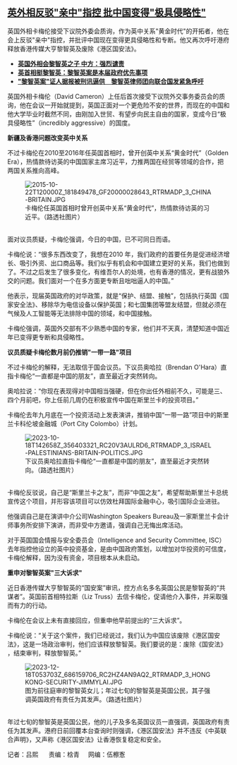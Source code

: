 <!--1704908700000-->
[英外相反驳"亲中"指控    批中国变得"极具侵略性"](https://www.rfa.org/mandarin/yataibaodao/junshiwaijiao/al-01102024124522.html)
------

<p><span style="font-weight: 400;">英国外相卡梅伦接受下议院外委会质询，作为英中关系"黄金时代"的开拓者，他在会上反驳"亲中"指控，并批评中国现在变得更具侵略性和专断。他又再次呼吁港府释放香港传媒大亨黎智英及废除《港区国安法》。</span></p><ul><li><strong><a href="https://www.rfa.org/mandarin/Xinwen/1-12132023132424.html">英国外相会黎智英之子 中方：强烈谴责</a></strong></li><li><strong><a href="https://www.rfa.org/mandarin/yataibaodao/junshiwaijiao/al-01092024102900.html">英首相挺黎智英：黎智英案是本届政府优先事项</a></strong></li><li><a href="https://www.rfa.org/mandarin/yataibaodao/gangtai/al-01042024142929.html"><strong>"黎智英案"证人据报被刑讯逼供　黎智英律师团向联合国发紧急呼吁</strong></a></li></ul><p><span style="font-weight: 400;">英国外相卡梅伦（David Cameron）上任后首次接受下议院外交事务委员会的质询，他在会议一开始就提到，英国正面对一个更危险不安的世界，而现在的中国和他大学毕业时截然不同，由刚加入世贸、有望步向民主自由的国家，变成今日“极具侵略性”（incredibly aggressive）的国度。</span></p><p><b>新疆及香港问题改变英中关系</b></p><p><span style="font-weight: 400;">不过卡梅伦在2010至2016年任英国首相时，曾开创英中关系“黄金时代”（Golden Era），热情款待访英的中国国家主席习近平，力推两国在经贸等领域的合作，把两国关系推向高峰。</span></p><figure><img alt="2015-10-22T120000Z_181849478_GF20000028643_RTRMADP_3_CHINA-BRITAIN.JPG" class="image-richtext image-inline" height="" src="https://www.rfa.org/mandarin/yataibaodao/junshiwaijiao/2015-10-22t120000z_181849478_gf20000028643_rtrmadp_3_china-britain.jpg" title="2015-10-22T120000Z_181849478_GF20000028643_RTRMADP_3_CHINA-BRITAIN.JPG" width=""/><figcaption>卡梅伦任英国首相时曾开创英中关系“黄金时代”，热情款待访英的习近平。（路透社图片）<br/><br/></figcaption></figure><p><span style="font-weight: 400;">面对议员质疑，卡梅伦强调，今日的中国，已不可同日而语。</span></p><p><span style="font-weight: 400;">卡梅伦说：“很多东西改变了，我想在2010 年，我们政府的首要任务是促进经济增长、吸引外资、出口商品等。我们似乎有机会和中国建立更好的关系，我们也做到了。不过之后发生了很多变化，有维吾尔人的处境，也有香港的情况，更有战狼外交的问题。我们面对一个在多方面更专断且咄咄逼人的中国。”</span></p><p><span style="font-weight: 400;">他表示，现届英国政府的对华政策，就是“保护、结盟、接触”，包括执行英国《国家安全法》、移除华为电信设备以保护英国；和七国集团等盟友结盟，但就必须在气候及人工智能等无法排除中国的领域，和中国接触。</span></p><p><span style="font-weight: 400;">卡梅伦强调，英国外交部有不少熟悉中国的专家，他们并不天真，清楚知道中国近年已变得更专断和具侵略性。</span></p><p><b>议员质疑卡梅伦数月前仍推销"一带一路"项目</b></p><p><span style="font-weight: 400;">不过卡梅伦的解释，无法取信于国会议员。下议员奥哈拉（Brendan O'Hara）直指卡梅伦“一直都是中国的朋友”，直至最近才突然转向。</span></p><p><span style="font-weight: 400;">奥哈拉说：“你现在表现得对中国相当强硬，但在你出任外相前不久，可能是三、四个月前吧，你上任前几周仍在积极宣传中国在斯里兰卡的投资项目。”</span></p><p><span style="font-weight: 400;">卡梅伦去年九月底在一个投资活动上发表演讲，推销中国“一带一路”项目中的斯里兰卡科伦坡金融城（Port City Colombo）计划。</span></p><figure><img alt="2023-10-18T142658Z_356403321_RC20V3AULRD6_RTRMADP_3_ISRAEL-PALESTINIANS-BRITAIN-POLITICS.JPG" class="image-richtext image-inline" src="https://www.rfa.org/mandarin/yataibaodao/junshiwaijiao/2023-10-18t142658z_356403321_rc20v3aulrd6_rtrmadp_3_israel-palestinians-britain-politics.jpg" title="2023-10-18T142658Z_356403321_RC20V3AULRD6_RTRMADP_3_ISRAEL-PALESTINIANS-BRITAIN-POLITICS.JPG"/><figcaption>下议员奥哈拉直指卡梅伦“一直都是中国的朋友”，直至最近才突然转向。（路透社图片）<br/><br/></figcaption></figure><p><span style="font-weight: 400;">卡梅伦反驳说，自己是“斯里兰卡之友”，而非“中国之友”，希望帮助斯里兰卡总统宣传这个项目，并形容该项目可以仿效杜拜国际金融中心，吸引国际企业进驻。</span></p><p><span style="font-weight: 400;">他强调自己是在演讲中介公司Washington Speakers Bureau及一家斯里兰卡会计师事务所安排下演讲，而非受中方邀请，强调自己无悔出席活动。</span></p><p><span style="font-weight: 400;">对于英国国会情报与安全委员会（Intelligence and Security Committee, ISC）去年指控他设立的英中投资基金，是由中国政府策划，以增加对华投资的可信度，卡梅伦解释，因为没有资金，项目根本从未启动。</span></p><p><b>重申对黎智英案"三大诉求"</b></p><p><span style="font-weight: 400;">近日香港传媒大亨黎智英的“国安案”审讯，控方点名多名英国公民是黎智英的“共谋者”。英国前首相特拉斯（Liz Truss）去信卡梅伦，促请他介入事件，并采取强而有力的行动。</span></p><p><span style="font-weight: 400;">卡梅伦在会议上未有直接回应，但重申他早前提出的“三大诉求”。</span></p><p><span style="font-weight: 400;">卡梅伦说：“关于这个案件，我们已经说过，我们认为中国应该废除《港区国安法》，这是一场政治审判，他们应该释放黎智英。我们要说的是：废除《国安法》 ，结束审判，释放黎智英。”</span></p><figure><img alt="2023-12-18T053703Z_686159706_RC2HZ4AN9AQ2_RTRMADP_3_HONGKONG-SECURITY-JIMMYLAI.JPG" class="image-richtext image-inline" src="https://www.rfa.org/mandarin/yataibaodao/junshiwaijiao/2023-12-18t053703z_686159706_rc2hz4an9aq2_rtrmadp_3_hongkong-security-jimmylai.jpg" title="2023-12-18T053703Z_686159706_RC2HZ4AN9AQ2_RTRMADP_3_HONGKONG-SECURITY-JIMMYLAI.JPG"/><figcaption>图为前往庭审的黎智英女儿；年过七旬的黎智英是英国公民，其子强调英国政府有责任为其发声。（路透社图片）<br/><br/></figcaption></figure><p><span style="font-weight: 400;">年过七旬的黎智英是英国公民，他的儿子及多名英国议员一直强调，英国政府有责任为其发声。港府日前回覆本台查询时则强调，《港区国安法》并不违反《中英联合声明》，又声称《港区国安法》让香港恢复稳定和安全。</span></p><p><span style="font-weight: 400;">记者：吕熙      责编：梒青     网编：伍檫愙</span></p>

